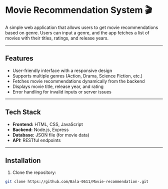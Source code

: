 # Movie Recommendation System 🎬

A simple web application that allows users to get movie recommendations based on genre. Users can input a genre, and the app fetches a list of movies with their titles, ratings, and release years.

---

## Features

- User-friendly interface with a responsive design
- Supports multiple genres (Action, Drama, Science Fiction, etc.)
- Fetches movie recommendations dynamically from the backend
- Displays movie title, release year, and rating
- Error handling for invalid inputs or server issues

---

## Tech Stack

- **Frontend:** HTML, CSS, JavaScript
- **Backend:** Node.js, Express
- **Database:** JSON file (for movie data)
- **API:** RESTful endpoints

---
## Installation

1. Clone the repository:

```bash
git clone https://github.com/Bala-0611/Movie-recommendation-.git

